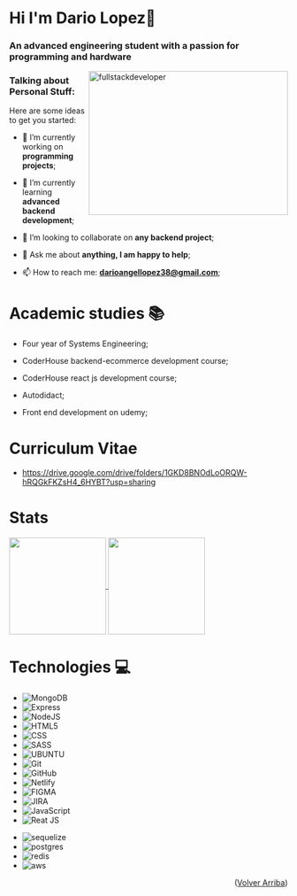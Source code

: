 # Hi     I'm Dario Lopez👋

### An advanced engineering student with a passion for programming and hardware

<p align="rigth">
    <img
    src="https://media2.giphy.com/media/bGgsc5mWoryfgKBx1u/giphy.gif?cid=ecf05e47et0hgc27le4nfod5nyxlzd46mmyumfc2h1ma5h2s&ep=v1_gifs_search&rid=giphy.gif&ct=g"
    alt="fullstackdeveloper"
    width="360px"
    height="260px"
    align="right"
/>
</p>

<h3 align="left">Talking about Personal Stuff:</h3>

Here are some ideas to get you started:

- 🔭 I’m currently working on **programming projects**;
  
- 🌱 I’m currently learning **advanced backend development**;
  
- 👯 I’m looking to collaborate on **any backend project**;
  
- 💬 Ask me about **anything, I am happy to help**;

- 📫 How to reach me: **darioangellopez38@gmail.com**;

# Academic studies :books:

* Four year of Systems Engineering;
  
* CoderHouse backend-ecommerce development course;

* CoderHouse react js development course;
  
* Autodidact;
  
* Front end development on udemy;

# Curriculum Vitae

* https://drive.google.com/drive/folders/1GKD8BNOdLoORQW-hRQGkFKZsH4_6HYBT?usp=sharing

# Stats 
<a href="https://github.com/DarioLopez18/convoychat" align="center">
  <img height=175em align="center" src="https://github-readme-stats.vercel.app/api/top-langs?username=DarioLopez18&layout=compact&langs_count=8&card_width=320&theme=tokyonight" />
</a>

<a href="https://github.com/DarioLopez18/github-readme-stats">
  <img height=175em align="center" src="https://github-readme-stats.vercel.app/api?username=DarioLopez18&show_icons=true&theme=tokyonight" />
</a>

# Technologies :computer:

* ![MongoDB](https://img.shields.io/badge/MongoDB-4EA94B?style=for-the-badge&logo=mongodb&logoColor=white)
* ![Express](https://img.shields.io/badge/Express.js-404D59?style=for-the-badge)
* ![NodeJS](https://img.shields.io/badge/Node.js-43853D?style=for-the-badge&logo=node.js&logoColor=white)
* ![HTML5](https://img.shields.io/badge/HTML5-E34F26?style=for-the-badge&logo=html5&logoColor=white)
* ![CSS](https://img.shields.io/badge/CSS3-1572B6?style=for-the-badge&logo=css3&logoColor=white)
* ![SASS](https://img.shields.io/badge/Sass-CC6699?style=for-the-badge&logo=sass&logoColor=white)
* ![UBUNTU](https://img.shields.io/badge/Ubuntu-E95420?style=for-the-badge&logo=ubuntu&logoColor=white)
* ![Git](https://img.shields.io/badge/git-%23F05033.svg?style=for-the-badge&logo=git&logoColor=white)
* ![GitHub](https://img.shields.io/badge/github-%23121011.svg?style=for-the-badge&logo=github&logoColor=white)
* ![Netlify](https://img.shields.io/badge/Netlify-00C7B7?style=for-the-badge&logo=netlify&logoColor=white)
* ![FIGMA](https://img.shields.io/badge/Figma-F24E1E?style=for-the-badge&logo=figma&logoColor=white)
* ![JIRA](https://img.shields.io/badge/Jira-0052CC?style=for-the-badge&logo=Jira&logoColor=white)
* ![JavaScript](https://img.shields.io/badge/JavaScript-F7DF1E?style=for-the-badge&logo=javascript&logoColor=black)
* ![Reat JS](https://img.shields.io/badge/React-20232A?style=for-the-badge&logo=react&logoColor=61DAFB)
- ![sequelize](https://img.shields.io/badge/sequelize-323330?style=for-the-badge&logo=sequelize&logoColor=blue)
- ![postgres](https://img.shields.io/badge/PostgreSQL-316192?style=for-the-badge&logo=postgresql&logoColor=white)
- ![redis](https://img.shields.io/badge/redis-%23DD0031.svg?&style=for-the-badge&logo=redis&logoColor=white)
- ![aws](https://img.shields.io/badge/Amazon_AWS-FF9900?style=for-the-badge&logo=amazonaws&logoColor=white)

<p align="right">(<a href="#top">Volver Arriba</a>)</p>
